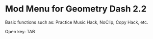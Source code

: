 # Mod Menu for Geometry Dash 2.2

Basic functions such as: Practice Music Hack, NoClip, Copy Hack, etc.

Open key: TAB
